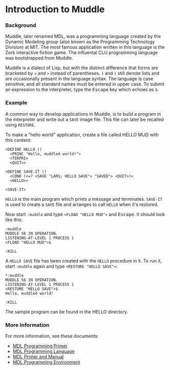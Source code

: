 # Introduction to Muddle

### Background

Muddle, later renamed MDL, was a programming language created by the
Dynamic Modeling group (also known as the Programming Technology
Division) at MIT.  The most famous application written in this
language is the Zork interactive fiction game.  The influental CLU
programming language was bootstrapped from Muddle.

Muddle is a dialect of Lisp, but with the distinct difference that
forms are bracketed by `<` and `>` instead of parentheses.  `(` and
`)` still denote lists and are occasionally present in the language
syntax.  The language is case sensitive, and all standard names must
be entered in upper case.  To submit an expression to the interpreter,
type the <kbd>Escape</kbd> key which echoes as `$`.

### Example

A common way to develop applications in Muddle, is to build a program
in the interpreter and write out a `SAVE` image file.  This file can
later be recalled using `RESTORE`.

To make a "hello world" application, create a file called HELLO MUD
with this content:

```
<DEFINE HELLO ()
  <PRINC "Hello, muddled world!">
  <TERPRI>
  <QUIT>>

<DEFINE SAVE-IT ()
  <COND (<=? <SAVE "LARS; HELLO SAVE"> "SAVED"> <QUIT>)>
  <HELLO>>

<SAVE-IT>
```

`HELLO` is the main program which prints a message and terminates.
`SAVE-IT` is used to create a `SAVE` file and arranges to call `HELLO`
when it's restored.

Now start `:muddle` and type `<FLOAD "HELLO MUD">` and
<kbd>Escape</kbd>.  It should look like this:

```
:muddle
MUDDLE 56 IN OPERATION.
LISTENING-AT-LEVEL 1 PROCESS 1
<FLOAD "HELLO MUD">$

:KILL
```

A `HELLO SAVE` file has been created with the `HELLO` procedure in it.
To run it, start `:muddle` again and type `<RESTORE "HELLO SAVE">`:

```
*:muddle
MUDDLE 56 IN OPERATION.
LISTENING-AT-LEVEL 1 PROCESS 1
<RESTORE "HELLO SAVE">$
Hello, muddled world!

:KILL
```

The sample program can be found in the HELLO directory.

### More Information

For more information, see these documents:

- [MDL Programming Primer](https://raw.githubusercontent.com/PDP-10/muddle/master/doc/MDL_Programming_Primer.pdf)
- [MDL Programming Language](https://raw.githubusercontent.com/PDP-10/muddle/master/doc/MDL_Programming_Language.pdf)
- [MDL Primer and Manual](https://raw.githubusercontent.com/PDP-10/muddle/master/doc/MDL_Primer_and_Manual.pdf)
- [MDL Programming Environment](https://raw.githubusercontent.com/PDP-10/muddle/master/doc/MDL_Programming_Environment.pdf)
